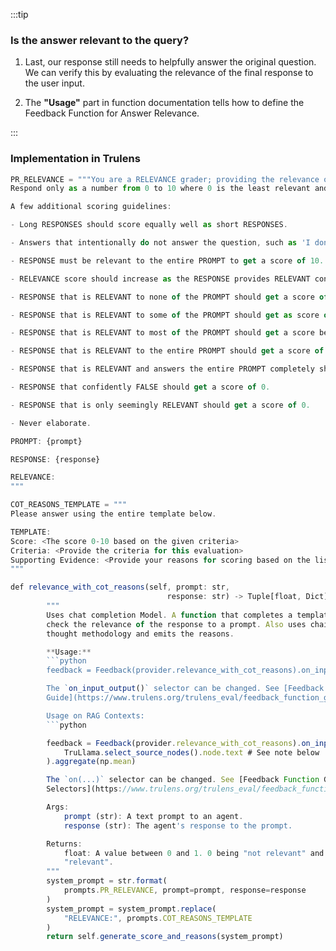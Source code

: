 :::tip

### Is the answer relevant to the query?

1. Last, our response still needs to helpfully answer the original question. We
   can verify this by evaluating the relevance of the final response to the user
   input.

2. The **"Usage"** part in function documentation tells how to define the
   Feedback Function for Answer Relevance.

:::

### **Implementation in Trulens**

````js
PR_RELEVANCE = """You are a RELEVANCE grader; providing the relevance of the given RESPONSE to the given PROMPT.
Respond only as a number from 0 to 10 where 0 is the least relevant and 10 is the most relevant.

A few additional scoring guidelines:

- Long RESPONSES should score equally well as short RESPONSES.

- Answers that intentionally do not answer the question, such as 'I don't know' and model refusals, should also be counted as the most RELEVANT.

- RESPONSE must be relevant to the entire PROMPT to get a score of 10.

- RELEVANCE score should increase as the RESPONSE provides RELEVANT context to more parts of the PROMPT.

- RESPONSE that is RELEVANT to none of the PROMPT should get a score of 0.

- RESPONSE that is RELEVANT to some of the PROMPT should get as score of 2, 3, or 4. Higher score indicates more RELEVANCE.

- RESPONSE that is RELEVANT to most of the PROMPT should get a score between a 5, 6, 7 or 8. Higher score indicates more RELEVANCE.

- RESPONSE that is RELEVANT to the entire PROMPT should get a score of 9 or 10.

- RESPONSE that is RELEVANT and answers the entire PROMPT completely should get a score of 10.

- RESPONSE that confidently FALSE should get a score of 0.

- RESPONSE that is only seemingly RELEVANT should get a score of 0.

- Never elaborate.

PROMPT: {prompt}

RESPONSE: {response}

RELEVANCE:
"""

COT_REASONS_TEMPLATE = """
Please answer using the entire template below.

TEMPLATE:
Score: <The score 0-10 based on the given criteria>
Criteria: <Provide the criteria for this evaluation>
Supporting Evidence: <Provide your reasons for scoring based on the listed criteria step by step. Tie it back to the evaluation being completed.>
"""

def relevance_with_cot_reasons(self, prompt: str,
                                   response: str) -> Tuple[float, Dict]:
        """
        Uses chat completion Model. A function that completes a template to
        check the relevance of the response to a prompt. Also uses chain of
        thought methodology and emits the reasons.

        **Usage:**
        ```python
        feedback = Feedback(provider.relevance_with_cot_reasons).on_input_output()

        The `on_input_output()` selector can be changed. See [Feedback Function
        Guide](https://www.trulens.org/trulens_eval/feedback_function_guide/)

        Usage on RAG Contexts:
        ```python

        feedback = Feedback(provider.relevance_with_cot_reasons).on_input().on(
            TruLlama.select_source_nodes().node.text # See note below
        ).aggregate(np.mean)

        The `on(...)` selector can be changed. See [Feedback Function Guide :
        Selectors](https://www.trulens.org/trulens_eval/feedback_function_guide/#selector-details)

        Args:
            prompt (str): A text prompt to an agent.
            response (str): The agent's response to the prompt.

        Returns:
            float: A value between 0 and 1. 0 being "not relevant" and 1 being
            "relevant".
        """
        system_prompt = str.format(
            prompts.PR_RELEVANCE, prompt=prompt, response=response
        )
        system_prompt = system_prompt.replace(
            "RELEVANCE:", prompts.COT_REASONS_TEMPLATE
        )
        return self.generate_score_and_reasons(system_prompt)
````
